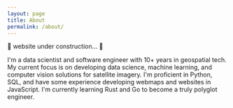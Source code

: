 ```yaml
---
layout: page
title: About
permalink: /about/
---
```


:construction: website under construction... :construction:


I'm a data scientist and software engineer with 10+ years in geospatial tech. My current focus is on developing data science, machine learning, and computer vision solutions for satellite imagery. I'm proficient in Python, SQL, and have some experience developing webmaps and websites in JavaScript. I'm currently learning Rust and Go to become a truly polyglot engineer.
